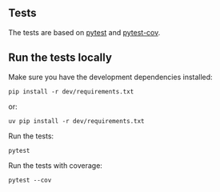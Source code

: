 ## Tests

The tests are based on [pytest] and [pytest-cov].

  [pytest]: https://docs.pytest.org
  [pytest-cov]: https://pytest-cov.readthedocs.io

## Run the tests locally

Make sure you have the development dependencies installed:

```
pip install -r dev/requirements.txt
```

or:

```
uv pip install -r dev/requirements.txt
```

Run the tests:

```
pytest
```

Run the tests with coverage:

```
pytest --cov
```
